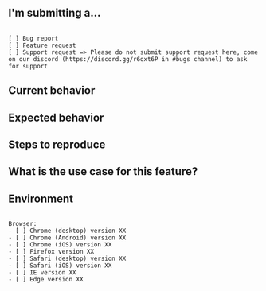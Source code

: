 
## I'm submitting a...
<!-- Check one of the following options with "x" -->
<pre><code>
[ ] Bug report
[ ] Feature request
[ ] Support request => Please do not submit support request here, come on our discord (https://discord.gg/r6qxt6P in #bugs channel) to ask for support
</code></pre>

<!-- If you're submitting a bug, use this section, instead delete everything until "What is the use case for this feature?" -->
## Current behavior
<!-- Describe how the issue manifests. -->


## Expected behavior
<!-- Describe what the desired behavior would be. -->


## Steps to reproduce
<!--
For bug reports please provide the *STEPS TO REPRODUCE* so we can investigate
-->

<!-- If you're submitting a feature request, is starts here for you :) -->
## What is the use case for this feature?
<!-- Describe the motivation or the concrete use case. -->


## Environment

<pre><code>
Browser:
- [ ] Chrome (desktop) version XX
- [ ] Chrome (Android) version XX
- [ ] Chrome (iOS) version XX
- [ ] Firefox version XX
- [ ] Safari (desktop) version XX
- [ ] Safari (iOS) version XX
- [ ] IE version XX
- [ ] Edge version XX
</code></pre>
